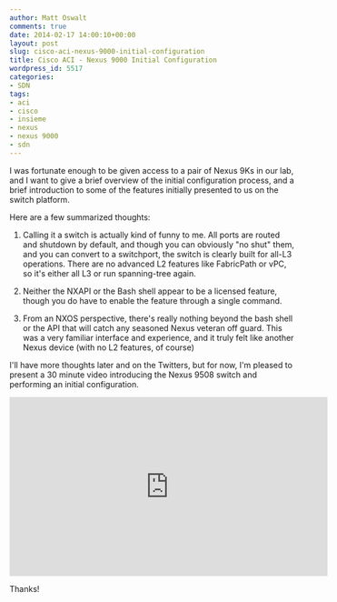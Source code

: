 ```yaml
---
author: Matt Oswalt
comments: true
date: 2014-02-17 14:00:10+00:00
layout: post
slug: cisco-aci-nexus-9000-initial-configuration
title: Cisco ACI - Nexus 9000 Initial Configuration
wordpress_id: 5517
categories:
- SDN
tags:
- aci
- cisco
- insieme
- nexus
- nexus 9000
- sdn
---
```


I was fortunate enough to be given access to a pair of Nexus 9Ks in our lab, and I want to give a brief overview of the initial configuration process, and a brief introduction to some of the features initially presented to us on the switch platform.

Here are a few summarized thoughts:
	
  1. Calling it a switch is actually kind of funny to me. All ports are routed and shutdown by default, and though you can obviously "no shut" them, and you can convert to a switchport, the switch is clearly built for all-L3 operations. There are no advanced L2 features like FabricPath or vPC, so it's either all L3 or run spanning-tree again.
	
  2. Neither the NXAPI or the Bash shell appear to be a licensed feature, though you do have to enable the feature through a single command.
	
  3. From an NXOS perspective, there's really nothing beyond the bash shell or the API that will catch any seasoned Nexus veteran off guard. This was a very familiar interface and experience, and it truly felt like another Nexus device (with no L2 features, of course)

I'll have more thoughts later and on the Twitters, but for now, I'm pleased to present a 30 minute video introducing the Nexus 9508 switch and performing an initial configuration.

<div style="text-align: center"><iframe width="560" height="315" src="http://www.youtube.com/embed/Sj3nQlS3oS4" frameborder="0" allowfullscreen></iframe></div>

Thanks!
